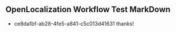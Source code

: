 ## OpenLocalization Workflow Test MarkDown
* ce8da1bf-ab28-4fe5-a841-c5c013d41631 
thanks!<!--HONumber=Mar16_HO2-->
